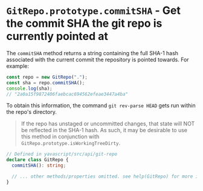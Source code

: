 # `GitRepo.prototype.commitSHA` - Get the commit SHA the git repo is currently pointed at

The `commitSHA` method returns a string containing the full SHA-1 hash associated with the current commit the repository is pointed towards. For example:

```ts
const repo = new GitRepo(".");
const sha = repo.commitSHA();
console.log(sha);
// "2a0a15f9872406faebcac694562efeae3447a4ba"
```

To obtain this information, the command `git rev-parse HEAD` gets run within the repo's directory.

> If the repo has unstaged or uncommitted changes, that state will NOT be reflected in the SHA-1 hash. As such, it may be desirable to use this method in conjunction with `GitRepo.prototype.isWorkingTreeDirty`.

```ts
// Defined in yavascript/src/api/git-repo
declare class GitRepo {
  commitSHA(): string;

  // ... other methods/properties omitted. see help(GitRepo) for more info. ...
}
```
